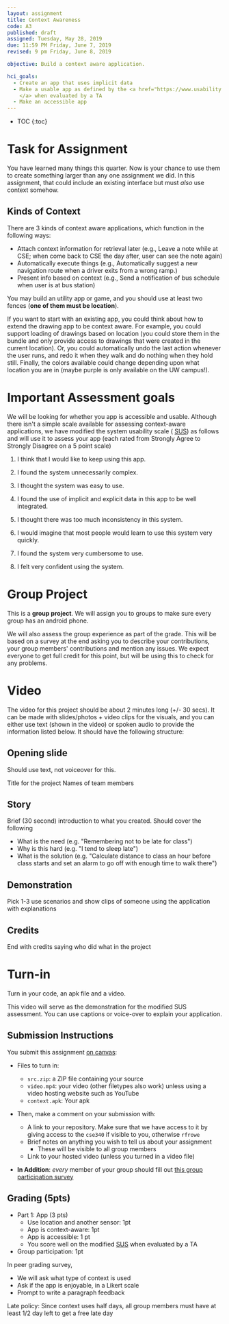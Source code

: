 ```yaml
---
layout: assignment
title: Context Awareness
code: A3
published: draft
assigned: Tuesday, May 28, 2019
due: 11:59 PM Friday, June 7, 2019
revised: 9 pm Friday, June 8, 2019

objective: Build a context aware application.

hci_goals:
  - Create an app that uses implicit data
  - Make a usable app as defined by the <a href="https://www.usability.gov/how-to-and-tools/methods/system-usability-scale.html">SUS
    </a> when evaluated by a TA 
  - Make an accessible app
---
```


- TOC
{:toc}

# Task for Assignment

You have learned many things this quarter. Now is your chance to use
  them to create something larger than any one assignment we did. In
  this assignment, that could include an existing interface but must
  *also* use context somehow.

## Kinds of Context

There are 3 kinds of context aware applications, which function in the
following ways:
- Attach context information for retrieval later (e.g., Leave a note
  while at CSE; when come back to CSE the day after, user can see the
  note again) 
- Automatically execute things (e.g., Automatically suggest a new
  navigation route when a driver exits from a wrong ramp.) 
- Present info based on context (e.g., Send a notification of bus
  schedule when user is at bus station) 

You may build an utility app or game, and you should use at least two
fences (**one of them must be location**). 

If you want to start with an existing app, you could think about how
  to extend the drawing app to be context aware. For example, you
  could support loading of drawings based on location (you could store
  them in the bundle and only provide access to drawings that were
  created in the current location).  Or, you could
  automatically undo the last action whenever the user runs, and redo
  it when they walk and do nothing when they hold still. Finally, the
  colors available could change depending upon what location you are
  in (maybe purple is only available on the UW campus!). 

# Important Assessment goals 
We will be looking for whether you app is accessible and
    usable. Although there isn't a simple scale available for
    assessing context-aware applications, we have modified the
     system usability scale (
    [SUS](https://www.usability.gov/how-to-and-tools/methods/system-usability-scale.html))
    as follows and will use it to assess your app (each rated from
    Strongly Agree to Strongly Disagree on a 5 point scale)
	
1) I think that I would like to keep using this app.

2) I found the system unnecessarily complex.

3) I thought the system was easy to use.

4) I found the use of implicit and explicit data in this app to be well integrated.

5) I thought there was too much inconsistency in this system.

6) I would imagine that most people would learn to use this system very quickly.

7) I found the system very cumbersome to use.

8) I felt very confident using the system.

# Group Project
This is a **group project**. We will assign you to groups to make sure
every group has an android phone. 

We will also assess the group experience as part of the grade.  This
will be based on a survey at the end asking you to describe your
contributions, your group members' contributions and mention any
issues. We expect everyone to get full credit for this point, but will
be using this to check for any problems.

# Video
The video for this project should be about 2 minutes long (+/- 30
secs). It can be made with slides/photos + video clips for the
visuals, and you can either use text (shown in the video) or spoken
audio to provide the information listed below. It should
have the following structure:

## Opening slide
Should use text, not voiceover for this.

Title for the project 
Names of team members

## Story
Brief (30 second) introduction to what you created. Should cover the
following
- What is the need (e.g. "Remembering not to be late for class")
- Why is this hard (e.g. "I tend to sleep late")
- What is the solution (e.g. "Calculate distance to class an hour
  before class starts and set an alarm to go off with enough time to
  walk there")
  
## Demonstration
Pick 1-3 use scenarios and show clips of someone using the application
with explanations

## Credits
End with credits saying who did what in the project

# Turn-in
Turn in your code, an apk file and a video.

This video will serve as the demonstration
for the modified SUS assessment. You can use captions or voice-over to
explain your application. 

## Submission Instructions

You submit this assignment <a href="https://canvas.uw.edu/courses/1317447/assignments/4723261">on canvas</a>:

- Files to turn in:
  - `src.zip`: a ZIP file containing your source
  - `video.mp4`: your video (other filetypes also work) unless using a
    video hosting website such as YouTube
  - `context.apk`: Your apk 
- Then, make a comment on your submission with:
  - A link to your repository. Make sure that we have access to it by
    giving access to the `cse340` if visible to you, otherwise `rfrowe`
  - Brief notes on anything you wish to tell us about your assignment
    - These will be visible to all group members
  - Link to your hosted video (unless you turned in a video file)

- **In Addition**: *every* member of your group should fill
out [this group participation survey](https://forms.gle/79xCgpa99nBXbq7W6)

## Grading (5pts)

- Part 1: App (3 pts)
  - Use location and another sensor: 1pt
  - App is context-aware: 1pt
  - App is accessible: 1 pt
  - You score well on the modified
    [SUS](https://www.usability.gov/how-to-and-tools/methods/system-usability-scale.html)
    when evaluated by a TA 
- Group participation: 1pt 

In peer grading survey,
- We will ask what type of context is used
- Ask if the app is enjoyable, in a Likert scale
- Prompt to write a paragraph feedback

Late policy: Since context uses half days, all group members must have
at least 1/2 day left to get a free late day 
